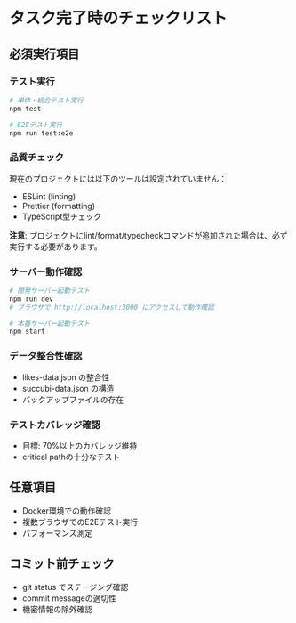 # タスク完了時のチェックリスト

## 必須実行項目

### テスト実行
```bash
# 単体・統合テスト実行
npm test

# E2Eテスト実行
npm run test:e2e
```

### 品質チェック
現在のプロジェクトには以下のツールは設定されていません：
- ESLint (linting)
- Prettier (formatting) 
- TypeScript型チェック

**注意**: プロジェクトにlint/format/typecheckコマンドが追加された場合は、必ず実行する必要があります。

### サーバー動作確認
```bash
# 開発サーバー起動テスト
npm run dev
# ブラウザで http://localhost:3000 にアクセスして動作確認

# 本番サーバー起動テスト  
npm start
```

### データ整合性確認
- likes-data.json の整合性
- succubi-data.json の構造
- バックアップファイルの存在

### テストカバレッジ確認
- 目標: 70%以上のカバレッジ維持
- critical pathの十分なテスト

## 任意項目
- Docker環境での動作確認
- 複数ブラウザでのE2Eテスト実行
- パフォーマンス測定

## コミット前チェック
- git status でステージング確認
- commit messageの適切性
- 機密情報の除外確認
